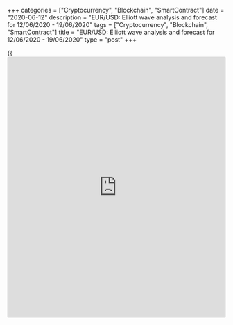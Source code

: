 +++
categories = ["Cryptocurrency", "Blockchain", "SmartContract"]
date = "2020-06-12"
description = "EUR/USD: Elliott wave analysis and forecast for 12/06/2020 - 19/06/2020"
tags = ["Cryptocurrency", "Blockchain", "SmartContract"]
title = "EUR/USD: Elliott wave analysis and forecast for 12/06/2020 - 19/06/2020"
type = "post"
+++

{{<iframe id="large-banner" src="https://www.bounty.group/#slide=12.0" width="100%" height="600" scrolling="no" style="border: 0px solid rgb(216, 221, 230); border-radius: 3px;">}}

June 12, 2020

June 12, 2020

EUR/USD: Elliott wave analysis and forecast for 12/06/2020 –
19/06/2020Alex Geuta

## The pair [EUR/USD][1] remains likely to grow. Estimated pivot point
is at a level of 1.1240.

 **Main scenario:** consider long positions from corrections above the
level of 1.1240 with a target of 1.1490 – 1.1723.

 **Alternative scenario:** breakout and consolidation below the level of
1.1240 will allow the pair to continue declining to the levels of 1.1175
– 1.1097.

 **Analysis:** Supposedly, a descending correction of larger degree
finished developing on the [daily](https://www.fintecher.org/2020/03/03/forex-trading-daily-strategy/) time frame in the form of wave 2 and
the third wave 3 started developing. On the H4 time frame the first
counter-trend wave 1 of (3) is forming, with wave iii of 1 forming
inside. Apparently, the third wave of smaller degree (iii) of iii of 1
is forming on the H1 time frame, with wave v of (iii) forming inside. If
the presumption is correct, the pair will continue to rise to the levels
of 1.1490 – 1.1723. The level of 1.1240 is critical in this scenario.
Its breakout will allow the pair to continue falling to the levels of
1.1175 – 1.1097.

![LiteForex: EUR/USD: Elliott wave analysis and forecast for 12/06/2020
– 19/06/2020][2]

* * *

![LiteForex: EUR/USD: Elliott wave analysis and forecast for 12/06/2020
– 19/06/2020][3]

* * *

![LiteForex: EUR/USD: Elliott wave analysis and forecast for 12/06/2020
– 19/06/2020][4]

* * *

P.S. Did you like my article? Share it in social networks: it will be
the best “thank you" :)

Ask me questions and comment below. I’ll be glad to answer your
questions and give necessary explanations.

 **Useful links:**

  * I recommend trying to trade with a reliable broker [here][5]. The system allows you to trade by yourself or copy successful traders from all across the globe.
  * Use my promo-code BLOG for getting deposit bonus 50% on LiteForex platform. Just enter this code in the appropriate field while [depositing][6] your trading account.
  * Telegram channel with high-quality analytics, Forex reviews, training articles, and other useful things for traders <t.me/liteforex>

## Price chart of EURUSD in real time mode

![EUR/USD: Elliott wave analysis and forecast for 12/06/2020 –
19/06/2020][7]

The content of this article reflects the author’s opinion and does not
necessarily reflect the official position of LiteForex. The material
published on this page is provided for informational purposes only and
should not be considered as the provision of investment advice for the
purposes of Directive 2004/39/EC.

Rate this article:

{{value}}

( {{count}} {{title}} )

   1. my.liteforex.com/trading/chart?symbol=EURUSD
   2. cdn.liteforex.com/cache/uploads/blog_post/wave-analisys/12-06-2020/EURUSDH1.png?w=30&s=4ef771504b2e9f01f0783b84ca8d476d
   3. cdn.liteforex.com/cache/uploads/blog_post/wave-analisys/12-06-2020/EURUSDH4.png?w=30&s=855c1796a728691dfed9c52769aa3066
   4. cdn.liteforex.com/cache/uploads/blog_post/wave-analisys/12-06-2020/EURUSDDaily.png?w=30&s=0f644f1f3b99143fdd7ace9db238d890
   5. my.liteforex.com/?category=analysts-opinions&slug=eurusd-elliott-wave-analysis-and-forecast-for-12062020---19062020&openPopup=%2Fregistration%2Fpopup&utm_source=blog&utm_medium=article&utm_campaign=bonus
   6. my.liteforex.com/deposit/?category=analysts-opinions&slug=eurusd-elliott-wave-analysis-and-forecast-for-12062020---19062020&promo_code=BLOG&utm_source=blog&utm_medium=article&utm_campaign=bonus
   7. cdn.liteforex.com/cache/uploads/blog_post/wave-analisys/Previews-elliot-waves/eurusd-elliott-wave-analysis-liteforex-blog-preview.jpg?q=75&w=1000&s=b202050ed0fbd5cbac195a74fd2a8075